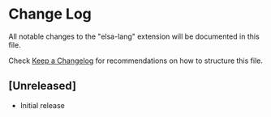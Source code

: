 # Change Log
All notable changes to the "elsa-lang" extension will be documented in this file.

Check [Keep a Changelog](http://keepachangelog.com/) for recommendations on how to structure this file.

## [Unreleased]
- Initial release